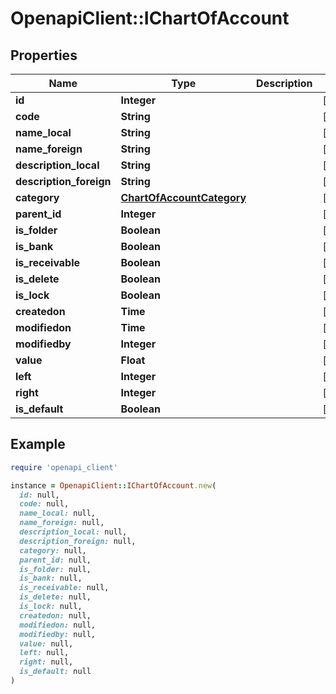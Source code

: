 # OpenapiClient::IChartOfAccount

## Properties

| Name | Type | Description | Notes |
| ---- | ---- | ----------- | ----- |
| **id** | **Integer** |  | [optional] |
| **code** | **String** |  | [optional] |
| **name_local** | **String** |  | [optional] |
| **name_foreign** | **String** |  | [optional] |
| **description_local** | **String** |  | [optional] |
| **description_foreign** | **String** |  | [optional] |
| **category** | [**ChartOfAccountCategory**](ChartOfAccountCategory.md) |  | [optional] |
| **parent_id** | **Integer** |  | [optional] |
| **is_folder** | **Boolean** |  | [optional] |
| **is_bank** | **Boolean** |  | [optional] |
| **is_receivable** | **Boolean** |  | [optional] |
| **is_delete** | **Boolean** |  | [optional] |
| **is_lock** | **Boolean** |  | [optional] |
| **createdon** | **Time** |  | [optional] |
| **modifiedon** | **Time** |  | [optional] |
| **modifiedby** | **Integer** |  | [optional] |
| **value** | **Float** |  | [optional] |
| **left** | **Integer** |  | [optional] |
| **right** | **Integer** |  | [optional] |
| **is_default** | **Boolean** |  | [optional] |

## Example

```ruby
require 'openapi_client'

instance = OpenapiClient::IChartOfAccount.new(
  id: null,
  code: null,
  name_local: null,
  name_foreign: null,
  description_local: null,
  description_foreign: null,
  category: null,
  parent_id: null,
  is_folder: null,
  is_bank: null,
  is_receivable: null,
  is_delete: null,
  is_lock: null,
  createdon: null,
  modifiedon: null,
  modifiedby: null,
  value: null,
  left: null,
  right: null,
  is_default: null
)
```

